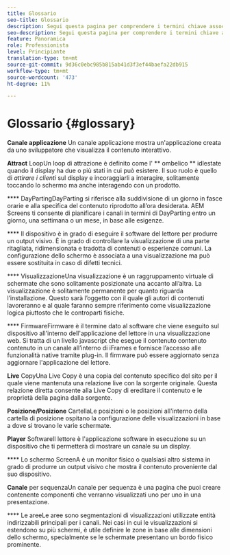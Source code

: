```yaml
---
title: Glossario
seo-title: Glossario
description: Segui questa pagina per comprendere i termini chiave associati ad AEM Screens.
seo-description: Segui questa pagina per comprendere i termini chiave associati ad AEM Screens.
feature: Panoramica
role: Professionista
level: Principiante
translation-type: tm+mt
source-git-commit: 9d36c0ebc985b815ab41d3f3ef44baefa22db915
workflow-type: tm+mt
source-wordcount: '473'
ht-degree: 11%

---
```



# Glossario {#glossary}

**Canale applicazione** Un canale applicazione mostra un&#39;applicazione creata da uno sviluppatore che visualizza il contenuto interattivo.

**Attract** LoopUn loop di attrazione è definito come l&#39; ** ombelico  ** idlestate quando il display ha due o più stati in cui può esistere. Il suo ruolo è quello di *attirare i clienti* sul display e incoraggiarli a interagire, solitamente toccando lo schermo ma anche interagendo con un prodotto.

**** DayPartingDayParting si riferisce alla suddivisione di un giorno in fasce orarie e alla specifica del contenuto riprodotto all’ora desiderata. AEM Screens ti consente di pianificare i canali in termini di DayParting entro un giorno, una settimana o un mese, in base alle esigenze.

**** Il dispositivo è in grado di eseguire il software del lettore per produrre un output visivo. È in grado di controllare la visualizzazione di una parte ritagliata, ridimensionata e tradotta di contenuti o esperienze comuni. La configurazione dello schermo è associata a una visualizzazione ma può essere sostituita in caso di difetti tecnici.

**** VisualizzazioneUna visualizzazione è un raggruppamento virtuale di schermate che sono solitamente posizionate una accanto all’altra. La visualizzazione è solitamente permanente per quanto riguarda l’installazione. Questo sarà l’oggetto con il quale gli autori di contenuti lavoreranno e al quale faranno sempre riferimento come visualizzazione logica piuttosto che le controparti fisiche.

**** FirmwareFirmware è il termine dato al software che viene eseguito sul dispositivo all&#39;interno dell&#39;applicazione del lettore in una visualizzazione web. Si tratta di un livello javascript che esegue il contenuto contenuto contenuto in un canale all’interno di iFrames e fornisce l’accesso alle funzionalità native tramite plug-in. Il firmware può essere aggiornato senza aggiornare l&#39;applicazione del lettore.

**Live** CopyUna Live Copy è una copia del contenuto specifico del sito per il quale viene mantenuta una relazione live con la sorgente originale. Questa relazione diretta consente alla Live Copy di ereditare il contenuto e le proprietà della pagina dalla sorgente.

**Posizione/Posizione** CartellaLe posizioni o le posizioni all&#39;interno della cartella di posizione ospitano la configurazione delle visualizzazioni in base a dove si trovano le varie schermate.

**Player** SoftwareIl lettore è l&#39;applicazione software in esecuzione su un dispositivo che ti permetterà di mostrare un canale su un display.

**** Lo schermo ScreenA è un monitor fisico o qualsiasi altro sistema in grado di produrre un output visivo che mostra il contenuto proveniente dal suo dispositivo.

**Canale** per sequenzaUn canale per sequenza è una pagina che puoi creare contenente componenti che verranno visualizzati uno per uno in una presentazione.

**** Le areeLe aree sono segmentazioni di visualizzazioni utilizzate entità indirizzabili principali per i canali. Nei casi in cui le visualizzazioni si estendono su più schermi, è utile definire le zone in base alle dimensioni dello schermo, specialmente se le schermate presentano un bordo fisico prominente.
